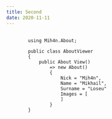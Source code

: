 ```yaml
---
title: Second
date: 2020-11-11
---
```


<pre>
    <code class="language-cs">
        using Mih4n.About;

        public class AboutViewer
        {
            public About View()
                => new About()
                {
                    Nick = "Mih4n",
                    Name = "Mikhail",
                    Surname = "Loseu"
                    Images = [
                    ]
                }
        }
    </code>
</pre>